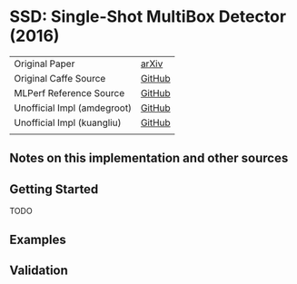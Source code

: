 # SSD: Single-Shot MultiBox Detector (2016)

|||
|-|-|
| Original Paper | [arXiv](https://arxiv.org/pdf/1512.02325.pdf) |
| Original Caffe Source | [GitHub](https://github.com/weiliu89/caffe/tree/ssd) |
| MLPerf Reference Source | [GitHub](https://github.com/mlcommons/inference/blob/r1.0/vision/classification_and_detection/python/models/ssd_r34.py) |
| Unofficial Impl (amdegroot) | [GitHub](https://github.com/amdegroot/ssd.pytorch) |
| Unofficial Impl (kuangliu) | [GitHub](https://github.com/kuangliu/pytorch-ssd) |
|||

## Notes on this implementation and other sources


## Getting Started
TODO

## Examples


## Validation
